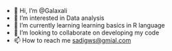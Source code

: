 - 👋 Hi, I’m @Galaxali
- 👀 I’m interested in Data analysis
- 🌱 I’m currently learning learning basics in R language 
- 💞️ I’m looking to collaborate on developing my code
- 📫 How to reach me sadigws@gmial.com

<!---
Galaxali/Galaxali is a ✨ special ✨ repository because its `README.md` (this file) appears on your GitHub profile.
You can click the Preview link to take a look at your changes.
--->
